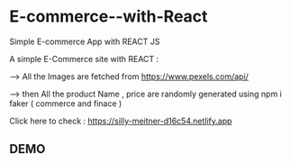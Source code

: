 # E-commerce--with-React
Simple E-commerce App with REACT JS 

A simple E-Commerce site with REACT :


   --> All the Images are fetched from https://www.pexels.com/api/ 
   
   
   --> then All the product Name , price are randomly generated using npm i faker ( commerce and finace ) 
 
 Click here to check : https://silly-meitner-d16c54.netlify.app
 
 DEMO
 -
 
 
